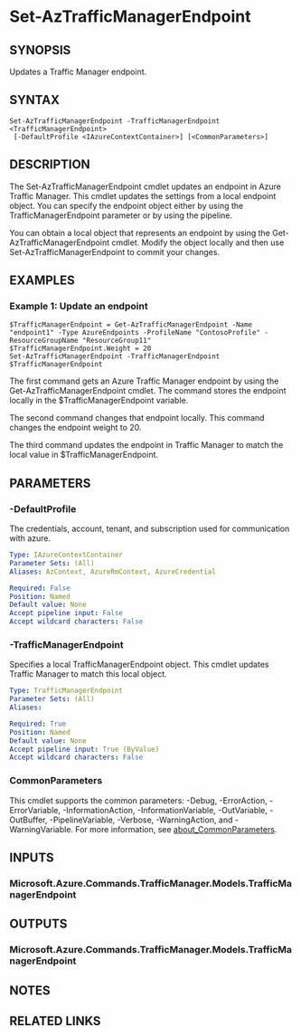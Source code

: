 ﻿---
external help file: Microsoft.Azure.PowerShell.Cmdlets.TrafficManager.dll-Help.xml
Module Name: Az.TrafficManager
online version: https://learn.microsoft.com/powershell/module/az.trafficmanager/set-aztrafficmanagerendpoint
schema: 2.0.0
---

# Set-AzTrafficManagerEndpoint

## SYNOPSIS
Updates a Traffic Manager endpoint.

## SYNTAX

```
Set-AzTrafficManagerEndpoint -TrafficManagerEndpoint <TrafficManagerEndpoint>
 [-DefaultProfile <IAzureContextContainer>] [<CommonParameters>]
```

## DESCRIPTION
The Set-AzTrafficManagerEndpoint cmdlet updates an endpoint in Azure Traffic Manager.
This cmdlet updates the settings from a local endpoint object.
You can specify the endpoint object either by using the TrafficManagerEndpoint parameter or by using the pipeline.

You can obtain a local object that represents an endpoint by using the Get-AzTrafficManagerEndpoint cmdlet.
Modify the object locally and then use Set-AzTrafficManagerEndpoint to commit your changes.

## EXAMPLES

### Example 1: Update an endpoint
```
$TrafficManagerEndpoint = Get-AzTrafficManagerEndpoint -Name "endpoint1" -Type AzureEndpoints -ProfileName "ContosoProfile" -ResourceGroupName "ResourceGroup11"
$TrafficManagerEndpoint.Weight = 20
Set-AzTrafficManagerEndpoint -TrafficManagerEndpoint $TrafficManagerEndpoint
```

The first command gets an Azure Traffic Manager endpoint by using the Get-AzTrafficManagerEndpoint cmdlet.
The command stores the endpoint locally in the $TrafficManagerEndpoint variable.

The second command changes that endpoint locally.
This command changes the endpoint weight to 20.

The third command updates the endpoint in Traffic Manager to match the local value in $TrafficManagerEndpoint.

## PARAMETERS

### -DefaultProfile
The credentials, account, tenant, and subscription used for communication with azure.

```yaml
Type: IAzureContextContainer
Parameter Sets: (All)
Aliases: AzContext, AzureRmContext, AzureCredential

Required: False
Position: Named
Default value: None
Accept pipeline input: False
Accept wildcard characters: False
```

### -TrafficManagerEndpoint
Specifies a local TrafficManagerEndpoint object.
This cmdlet updates Traffic Manager to match this local object.

```yaml
Type: TrafficManagerEndpoint
Parameter Sets: (All)
Aliases:

Required: True
Position: Named
Default value: None
Accept pipeline input: True (ByValue)
Accept wildcard characters: False
```

### CommonParameters
This cmdlet supports the common parameters: -Debug, -ErrorAction, -ErrorVariable, -InformationAction, -InformationVariable, -OutVariable, -OutBuffer, -PipelineVariable, -Verbose, -WarningAction, and -WarningVariable. For more information, see [about_CommonParameters](http://go.microsoft.com/fwlink/?LinkID=113216).

## INPUTS

### Microsoft.Azure.Commands.TrafficManager.Models.TrafficManagerEndpoint
## OUTPUTS

### Microsoft.Azure.Commands.TrafficManager.Models.TrafficManagerEndpoint
## NOTES

## RELATED LINKS
